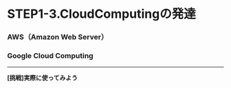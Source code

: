 # STEP1-3.CloudComputingの発達

### AWS（Amazon Web Server）

### Google Cloud Computing



***

**[挑戦]実際に使ってみよう**  
